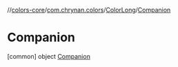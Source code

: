 //[colors-core](../../../../index.md)/[com.chrynan.colors](../../index.md)/[ColorLong](../index.md)/[Companion](index.md)



# Companion  
 [common] object [Companion](index.md)   


